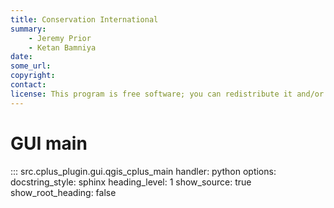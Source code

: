 ```yaml
---
title: Conservation International
summary:
    - Jeremy Prior
    - Ketan Bamniya
date:
some_url:
copyright:
contact:
license: This program is free software; you can redistribute it and/or modify it under the terms of the GNU Affero General Public License as published by the Free Software Foundation; either version 3 of the License, or (at your option) any later version.
---
```


# GUI main

::: src.cplus_plugin.gui.qgis_cplus_main
    handler: python
    options:
        docstring_style: sphinx
        heading_level: 1
        show_source: true
        show_root_heading: false